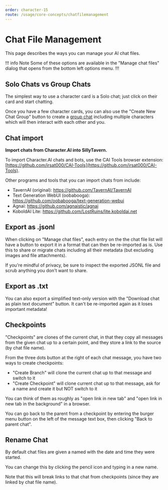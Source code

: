 ```yaml
---
order: character-15
route: /usage/core-concepts/chatfilemanagement
---
```


# Chat File Management

This page describes the ways you can manage your AI chat files.

!!! info Note
Some of these options are available in the "Manage chat files" dialog that opens from the bottom left options menu.
!!!

## Solo Chats vs Group Chats

The simplest way to use a character card is a Solo chat; just click on their card and start chatting.

Once you have a few character cards, you can also use the "Create New Chat Group" button to create a [group chat](/Usage/Characters/groupchats.md) including multiple characters which will then interact with each other and you.

## Chat import

**Import chats from Character.AI into SillyTavern.**

To import Character.AI chats and bots, use the CAI Tools browser extension: [https://github.com/irsat000/CAI-Tools](https://github.com/irsat000/CAI-Tools).

Other programs and tools that you can import chats from include:

* TavernAI (original): <https://github.com/TavernAI/TavernAI>
* Text Generation WebUI (oobabooga): <https://github.com/oobabooga/text-generation-webui>
* Agnai: <https://github.com/agnaistic/agnai>
* KoboldAI Lite: <https://github.com/LostRuins/lite.koboldai.net>

## Export as .jsonl

When clicking on "Manage chat files", each entry on the the chat file list will have a button to export it in a format that can then be re-imported as is. Use this to share or migrate chats including all their metadata (but excluding images and file attachments).

If you're mindful of privacy, be sure to inspect the exported JSONL file and scrub anything you don't want to share.

## Export as .txt

You can also export a simplified text-only version with the "Download chat as plain text document" button. It can't be re-imported again as it loses important metadata!

## Checkpoints

"Checkpoints" are clones of the current chat, in that they copy all messages from the given chat up to a certain point, and they store a link to the source (by chat file name).

From the three dots button at the right of each chat message, you have two ways to create checkpoints:

* "Create Branch" will clone the current chat up to that message and switch to it
* "Create Checkpoint" will clone current chat up to that message, ask for a name and create it but NOT switch to it

You can think of them as roughly as "open link in new tab" and "open link in new tab in the background" in a browser.

You can go back to the parent from a checkpoint by entering the burger menu button on the left of the message text box, then clicking "Back to parent chat".

## Rename Chat

By default chat files are given a named with the date and time they were started.

You can change this by clicking the pencil icon and typing in a new name.

Note that this will break links to that chat from checkpoints (since they are linked by chat file name).
